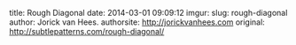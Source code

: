 title: Rough Diagonal
date: 2014-03-01 09:09:12
imgur: 
slug: rough-diagonal
author: Jorick van Hees.
authorsite: http://jorickvanhees.com
original: http://subtlepatterns.com/rough-diagonal/
